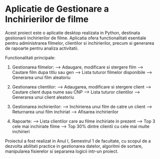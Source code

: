 # Aplicatie de Gestionare a Inchirierilor de filme


  Acest proiect este o aplicatie desktop realizata in Python, destinata gestionarii inchirierilor de filme. Aplicatia ofera functionalitati esentiale pentru administrarea filmelor, clientilor si inchirierilor, precum si generarea de rapoarte pentru analiza activitatii.


Functionalitati principale:

1. Gestionarea filmelor:
     --> Adaugare, modificare si stergere film
     --> Cautare film dupa titlu sau gen
     --> Lista tuturor filmelor disponibile
     --> Generarea unui film aleatoriu
      
2. Gestionarea clientilor:
     --> Adaugarea, modificare si stergere client
     --> Cautare client dupa nume sau CNP
     --> Lista tuturor clientilor
     --> Generarea unui client aleatoriu

3. Gestionarea inchirierilor:
     --> Inchirierea unui film de catre un client
     --> Returnarea unui film inchiriat
     --> Afisarea inchirierilor

4. Rapoarte:
     --> Lista clientilor care au filme inchiriate in prezent
     --> Top 3 cele mai inchiriate filme
     --> Top 30% dintre clientii cu cele mai multe inchirieri




  Proiectul a fost realizat in Anul I, Semestrul 1 de facultate, cu scopul de a dezvolta abilitati practice in gestionarea datelor, algoritmi de sortare, manipularea fisierelor si separarea logicii intr-un proiect.
